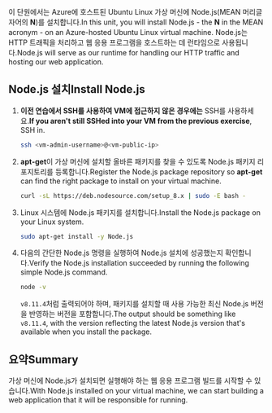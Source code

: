 <span data-ttu-id="745be-101">이 단원에서는 Azure에 호스트된 Ubuntu Linux 가상 머신에 Node.js(MEAN 머리글자어의 **N**)를 설치합니다.</span><span class="sxs-lookup"><span data-stu-id="745be-101">In this unit, you will install Node.js - the **N** in the MEAN acronym - on an Azure-hosted Ubuntu Linux virtual machine.</span></span> <span data-ttu-id="745be-102">Node.js는 HTTP 트래픽을 처리하고 웹 응용 프로그램을 호스트하는 데 런타임으로 사용됩니다.</span><span class="sxs-lookup"><span data-stu-id="745be-102">Node.js will serve as our runtime for handling our HTTP traffic and hosting our web application.</span></span>

## <a name="install-nodejs"></a><span data-ttu-id="745be-103">Node.js 설치</span><span class="sxs-lookup"><span data-stu-id="745be-103">Install Node.js</span></span>

1. <span data-ttu-id="745be-104">**이전 연습에서 SSH를 사용하여 VM에 접근하지 않은 경우에는** SSH를 사용하세요.</span><span class="sxs-lookup"><span data-stu-id="745be-104">**If you aren't still SSHed into your VM from the previous exercise**, SSH in.</span></span>

    ```bash
    ssh <vm-admin-username>@<vm-public-ip>
    ```

1. <span data-ttu-id="745be-105">**apt-get**이 가상 머신에 설치할 올바른 패키지를 찾을 수 있도록 Node.js 패키지 리포지토리를 등록합니다.</span><span class="sxs-lookup"><span data-stu-id="745be-105">Register the Node.js package repository so **apt-get** can find the right package to install on your virtual machine.</span></span>

    ```bash
    curl -sL https://deb.nodesource.com/setup_8.x | sudo -E bash -
    ```

1. <span data-ttu-id="745be-106">Linux 시스템에 Node.js 패키지를 설치합니다.</span><span class="sxs-lookup"><span data-stu-id="745be-106">Install the Node.js package on your Linux system.</span></span>

    ```bash
    sudo apt-get install -y Node.js
    ```

1. <span data-ttu-id="745be-107">다음의 간단한 Node.js 명령을 실행하여 Node.js 설치에 성공했는지 확인합니다.</span><span class="sxs-lookup"><span data-stu-id="745be-107">Verify the Node.js installation succeeded by running the following simple Node.js command.</span></span>

    ```bash
    node -v
    ```

    <span data-ttu-id="745be-108">`v8.11.4`처럼 출력되어야 하며, 패키지를 설치할 때 사용 가능한 최신 Node.js 버전을 반영하는 버전을 포함합니다.</span><span class="sxs-lookup"><span data-stu-id="745be-108">The output should be something like `v8.11.4`, with the version reflecting the latest Node.js version that's available when you install the package.</span></span>

## <a name="summary"></a><span data-ttu-id="745be-109">요약</span><span class="sxs-lookup"><span data-stu-id="745be-109">Summary</span></span>

<span data-ttu-id="745be-110">가상 머신에 Node.js가 설치되면 실행해야 하는 웹 응용 프로그램 빌드를 시작할 수 있습니다.</span><span class="sxs-lookup"><span data-stu-id="745be-110">With Node.js installed on your virtual machine, we can start building a web application that it will be responsible for running.</span></span>